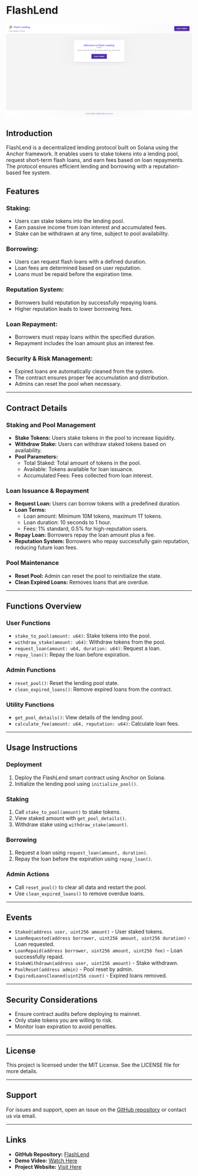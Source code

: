 # FlashLend

![FlashLend Front Image](flashloan/frontend/flash-lend-frontend/src/assets/dashboard.png)

## Introduction
FlashLend is a decentralized lending protocol built on Solana using the Anchor framework. It enables users to stake tokens into a lending pool, request short-term flash loans, and earn fees based on loan repayments. The protocol ensures efficient lending and borrowing with a reputation-based fee system.

## Features
### Staking:
- Users can stake tokens into the lending pool.
- Earn passive income from loan interest and accumulated fees.
- Stake can be withdrawn at any time, subject to pool availability.

### Borrowing:
- Users can request flash loans with a defined duration.
- Loan fees are determined based on user reputation.
- Loans must be repaid before the expiration time.

### Reputation System:
- Borrowers build reputation by successfully repaying loans.
- Higher reputation leads to lower borrowing fees.

### Loan Repayment:
- Borrowers must repay loans within the specified duration.
- Repayment includes the loan amount plus an interest fee.

### Security & Risk Management:
- Expired loans are automatically cleaned from the system.
- The contract ensures proper fee accumulation and distribution.
- Admins can reset the pool when necessary.

---

## Contract Details
### Staking and Pool Management
- **Stake Tokens:** Users stake tokens in the pool to increase liquidity.
- **Withdraw Stake:** Users can withdraw staked tokens based on availability.
- **Pool Parameters:**
  - Total Staked: Total amount of tokens in the pool.
  - Available: Tokens available for loan issuance.
  - Accumulated Fees: Fees collected from loan interest.

### Loan Issuance & Repayment
- **Request Loan:** Users can borrow tokens with a predefined duration.
- **Loan Terms:**
  - Loan amount: Minimum 10M tokens, maximum 1T tokens.
  - Loan duration: 10 seconds to 1 hour.
  - Fees: 1% standard, 0.5% for high-reputation users.
- **Repay Loan:** Borrowers repay the loan amount plus a fee.
- **Reputation System:** Borrowers who repay successfully gain reputation, reducing future loan fees.

### Pool Maintenance
- **Reset Pool:** Admin can reset the pool to reinitialize the state.
- **Clean Expired Loans:** Removes loans that are overdue.

---

## Functions Overview
### User Functions
- `stake_to_pool(amount: u64)`: Stake tokens into the pool.
- `withdraw_stake(amount: u64)`: Withdraw tokens from the pool.
- `request_loan(amount: u64, duration: u64)`: Request a loan.
- `repay_loan()`: Repay the loan before expiration.

### Admin Functions
- `reset_pool()`: Reset the lending pool state.
- `clean_expired_loans()`: Remove expired loans from the contract.

### Utility Functions
- `get_pool_details()`: View details of the lending pool.
- `calculate_fee(amount: u64, reputation: u64)`: Calculate loan fees.

---

## Usage Instructions
### Deployment
1. Deploy the FlashLend smart contract using Anchor on Solana.
2. Initialize the lending pool using `initialize_pool()`.

### Staking
1. Call `stake_to_pool(amount)` to stake tokens.
2. View staked amount with `get_pool_details()`.
3. Withdraw stake using `withdraw_stake(amount)`.

### Borrowing
1. Request a loan using `request_loan(amount, duration)`.
2. Repay the loan before the expiration using `repay_loan()`.

### Admin Actions
- Call `reset_pool()` to clear all data and restart the pool.
- Use `clean_expired_loans()` to remove overdue loans.

---

## Events
- `Staked(address user, uint256 amount)` - User staked tokens.
- `LoanRequested(address borrower, uint256 amount, uint256 duration)` - Loan requested.
- `LoanRepaid(address borrower, uint256 amount, uint256 fee)` - Loan successfully repaid.
- `StakeWithdrawn(address user, uint256 amount)` - Stake withdrawn.
- `PoolReset(address admin)` - Pool reset by admin.
- `ExpiredLoansCleaned(uint256 count)` - Expired loans removed.

---

## Security Considerations
- Ensure contract audits before deploying to mainnet.
- Only stake tokens you are willing to risk.
- Monitor loan expiration to avoid penalties.

---

## License
This project is licensed under the MIT License. See the LICENSE file for more details.

---

## Support
For issues and support, open an issue on the [GitHub repository](https://github.com/YOUR_GITHUB_REPO) or contact us via email.

---

## Links
- **GitHub Repository:** [FlashLend](https://github.com/Anish99594/FlashLend.git)
- **Demo Video:** [Watch Here](https://your-demo-video-link.com)
- **Project Website:** [Visit Here](https://flash-lend.vercel.app/)

